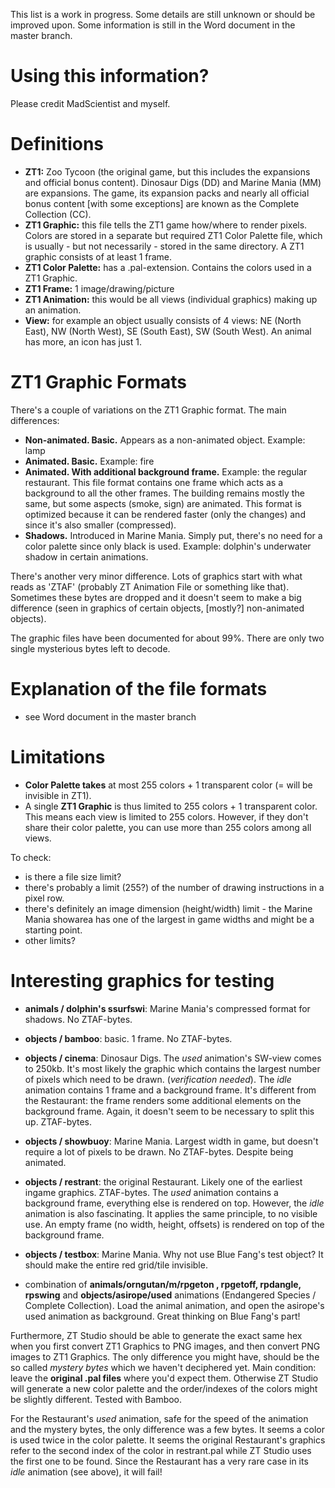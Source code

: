 This list is a work in progress. Some details are still unknown or should be improved upon. Some information is still in the Word document in the master branch.


# Using this information? 
Please credit MadScientist and myself.

# Definitions 
* **ZT1:** Zoo Tycoon (the original game, but this includes the expansions and official bonus content). Dinosaur Digs (DD) and Marine Mania (MM) are expansions. The game, its expansion packs and nearly all official bonus content [with some exceptions] are known as the Complete Collection (CC). 
* **ZT1 Graphic:** this file tells the ZT1 game how/where to render pixels. Colors are stored in a separate but required ZT1 Color Palette file, which is usually - but not necessarily - stored in the same directory. A ZT1 graphic consists of at least 1 frame.
* **ZT1 Color Palette:** has a .pal-extension. Contains the colors used in a ZT1 Graphic.
* **ZT1 Frame:** 1 image/drawing/picture
* **ZT1 Animation:** this would be all views (individual graphics) making up an animation.
* **View:** for example an object usually consists of 4 views: NE (North East), NW (North West), SE (South East), SW (South West). An animal has more, an icon has just 1.

# ZT1 Graphic Formats 

There's a couple of variations on the ZT1 Graphic format. The main differences:
* **Non-animated. Basic.** Appears as a non-animated object. Example: lamp
* **Animated. Basic.** Example: fire
* **Animated. With additional background frame.** Example: the regular restaurant. This file format contains one frame which acts as a background to all the other frames. The building remains mostly the same, but some aspects (smoke, sign) are animated. This format is optimized because it can be rendered faster (only the changes) and since it's also smaller (compressed).
* **Shadows.** Introduced in Marine Mania. Simply put, there's no need for a color palette since only black is used. Example: dolphin's underwater shadow in certain animations.

There's another very minor difference.
Lots of graphics start with what reads as 'ZTAF' (probably ZT Animation File or something like that).
Sometimes these bytes are dropped and it doesn't seem to make a big difference (seen in graphics of certain objects, [mostly?] non-animated objects).

The graphic files have been documented for about 99%. There are only two single mysterious bytes left to decode.


# Explanation of the file formats 
* see Word document in the master branch

# Limitations 

* **Color Palette takes** at most 255 colors + 1 transparent color (= will be invisible in ZT1).
* A single **ZT1 Graphic** is thus limited to 255 colors + 1 transparent color. This means each view is limited to 255 colors. However, if they don't share their color palette, you can use more than 255 colors among all views.

To check:
* is there a file size limit?
* there's probably a limit (255?) of the number of drawing instructions in a pixel row.
* there's definitely an image dimension (height/width) limit - the Marine Mania showarea has one of the largest in game widths and might be a starting point. 
* other limits?


# Interesting graphics for testing
* **animals / dolphin's ssurfswi**: Marine Mania's compressed format for shadows. No ZTAF-bytes.
* **objects / bamboo**: basic. 1 frame. No ZTAF-bytes.
* **objects / cinema**: Dinosaur Digs. The *used* animation's SW-view comes to 250kb. It's most likely the graphic which contains the largest number of pixels which need to be drawn. (*verification needed*). The *idle* animation contains 1 frame and a background frame. It's different from the Restaurant: the frame renders some additional elements on the background frame. Again, it doesn't seem to be necessary to split this up. ZTAF-bytes.
* **objects / showbuoy**: Marine Mania. Largest width in game, but doesn't require a lot of pixels to be drawn. No ZTAF-bytes. Despite being animated.
* **objects / restrant**: the original Restaurant. Likely one of the earliest ingame graphics. ZTAF-bytes. The *used* animation contains a background frame, everything else is rendered on top. However, the *idle* animation is also fascinating. It applies the same principle, to no visible use. An empty frame (no width, height, offsets) is rendered on top of the background frame. 
* **objects / testbox**: Marine Mania. Why not use Blue Fang's test object? It should make the entire red grid/tile invisible. 

* combination of **animals/orngutan/m/rpgeton , rpgetoff, rpdangle, rpswing** and **objects/asirope/used** animations (Endangered Species / Complete Collection). Load the animal animation, and open the asirope's used animation as background. Great thinking on Blue Fang's part!

Furthermore, ZT Studio should be able to generate the exact same hex when you first convert ZT1 Graphics to PNG images, and then convert PNG images to ZT1 Graphics. The only difference you might have, should be the so called *mystery bytes* which we haven't deciphered yet. Main condition: leave the **original .pal files** where you'd expect them. Otherwise ZT Studio will generate a new color palette and the order/indexes of the colors might be slightly different. Tested with Bamboo.

For the Restaurant's *used* animation, safe for the speed of the animation and the mystery bytes, the only difference was a few bytes. It seems a color is used twice in the color palette. It seems the original Restaurant's graphics refer to the second index of the color in restrant.pal while ZT Studio uses the first one to be found. Since the Restaurant has a very rare case in its *idle* animation (see above), it will fail!

